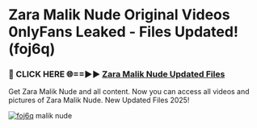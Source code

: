 # Zara Malik Nude Original Videos 0nlyFans Leaked - Files Updated! (foj6q)

<h3>🔴 CLICK HERE 🌐==►► <a href="https://tinyurl.com/4mcuefdz" rel="nofollow">Zara Malik Nude Updated Files</a></h3>

Get Zara Malik Nude and all content. Now you can access all videos and pictures of Zara Malik Nude. New Updated Files 2025!

[![foj6q](https://i.imgur.com/StAQSOY.gif)](https://tinyurl.com/4mcuefdz)
malik nude